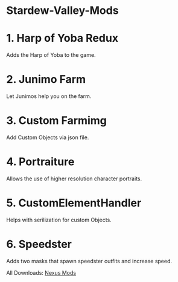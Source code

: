 # Stardew-Valley-Mods

# 1. Harp of Yoba Redux
Adds the Harp of Yoba to the game.

# 2. Junimo Farm
Let Junimos help you on the farm.

# 3. Custom Farmimg
Add Custom Objects via json file. 

# 4. Portraiture
Allows the use of higher resolution character portraits.

# 5. CustomElementHandler
Helps with serilization for custom Objects.

# 6. Speedster
Adds two masks that spawn speedster outfits and increase speed.

All Downloads: [Nexus Mods](http://www.nexusmods.com/stardewvalley/users/42440425/?tb=mods&pUp=1)


